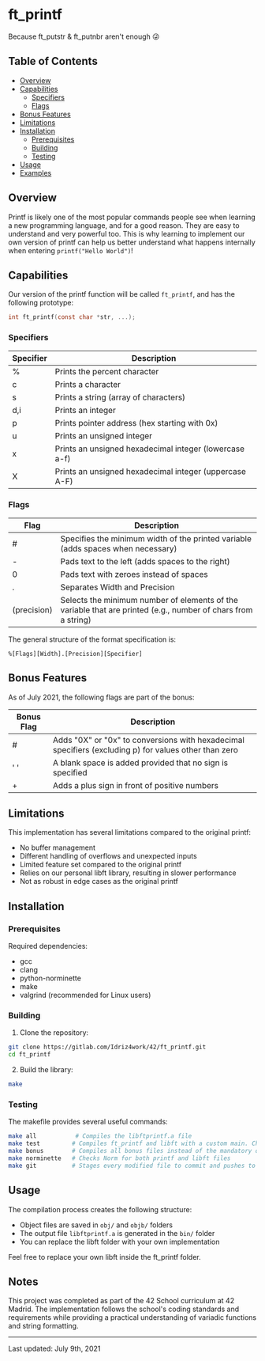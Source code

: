 # ft_printf

Because ft_putstr & ft_putnbr aren't enough 😜

## Table of Contents
- [Overview](#overview)
- [Capabilities](#capabilities)
  - [Specifiers](#specifiers)
  - [Flags](#flags)
- [Bonus Features](#bonus-features)
- [Limitations](#limitations)
- [Installation](#installation)
  - [Prerequisites](#prerequisites)
  - [Building](#building)
  - [Testing](#testing)
- [Usage](#usage)
- [Examples](#examples)

## Overview

Printf is likely one of the most popular commands people see when learning a new programming language, and for a good reason. They are easy to understand and very powerful too. This is why learning to implement our own version of printf can help us better understand what happens internally when entering `printf("Hello World")`!

## Capabilities

Our version of the printf function will be called `ft_printf`, and has the following prototype:

```c
int ft_printf(const char *str, ...);
```

### Specifiers

| Specifier | Description |
|-----------|-------------|
| %         | Prints the percent character |
| c         | Prints a character |
| s         | Prints a string (array of characters) |
| d,i       | Prints an integer |
| p         | Prints pointer address (hex starting with 0x) |
| u         | Prints an unsigned integer |
| x         | Prints an unsigned hexadecimal integer (lowercase a-f) |
| X         | Prints an unsigned hexadecimal integer (uppercase A-F) |

### Flags

| Flag       | Description |
|------------|-------------|
| #    | Specifies the minimum width of the printed variable (adds spaces when necessary) |
| -          | Pads text to the left (adds spaces to the right) |
| 0          | Pads text with zeroes instead of spaces |
| .          | Separates Width and Precision |
| (precision)| Selects the minimum number of elements of the variable that are printed (e.g., number of chars from a string) |

The general structure of the format specification is:
```
%[Flags][Width].[Precision][Specifier]
```

## Bonus Features

As of July 2021, the following flags are part of the bonus:

| Bonus Flag | Description |
|------------|-------------|
| #          | Adds "0X" or "0x" to conversions with hexadecimal specifiers (excluding p) for values other than zero |
| ' '        | A blank space is added provided that no sign is specified |
| +          | Adds a plus sign in front of positive numbers |

## Limitations

This implementation has several limitations compared to the original printf:

- No buffer management
- Different handling of overflows and unexpected inputs
- Limited feature set compared to the original printf
- Relies on our personal libft library, resulting in slower performance
- Not as robust in edge cases as the original printf

## Installation

### Prerequisites

Required dependencies:
- gcc
- clang
- python-norminette
- make
- valgrind (recommended for Linux users)

### Building

1. Clone the repository:
```bash
git clone https://gitlab.com/Idriz4work/42/ft_printf.git
cd ft_printf
```

2. Build the library:
```bash
make
```

### Testing

The makefile provides several useful commands:

```bash
make all           # Compiles the libftprintf.a file
make test         # Compiles ft_printf and libft with a custom main. Checks for leaks in Mac and Linux
make bonus        # Compiles all bonus files instead of the mandatory ones
make norminette   # Checks Norm for both printf and libft files
make git          # Stages every modified file to commit and pushes to upstream branch
```

## Usage

The compilation process creates the following structure:
- Object files are saved in `obj/` and `objb/` folders
- The output file `libftprintf.a` is generated in the `bin/` folder
- You can replace the libft folder with your own implementation

Feel free to replace your own libft inside the ft_printf folder.

## Notes

This project was completed as part of the 42 School curriculum at 42 Madrid. The implementation follows the school's coding standards and requirements while providing a practical understanding of variadic functions and string formatting.

---
Last updated: July 9th, 2021
